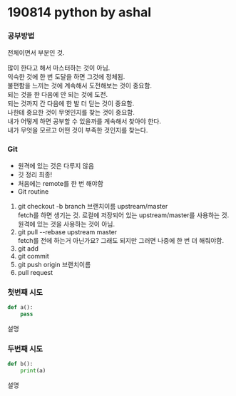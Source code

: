 # 190814 python by ashal

### 공부방법

전체이면서 부분인 것.

많이 한다고 해서 마스터하는 것이 아님.  
익숙한 것에 한 번 도달을 하면 그것에 정체됨.  
불편함을 느끼는 것에 계속해서 도전해보는 것이 중요함.  
되는 것을 한 다음에 안 되는 것에 도전.  
되는 것까지 간 다음에 한 발 더 딛는 것이 중요함.  
나한테 중요한 것이 무엇인지를 찾는 것이 중요함.  
내가 어떻게 하면 공부할 수 있을까를 계속해서 찾아야 한다.  
내가 무엇을 모르고 어떤 것이 부족한 것인지를 찾는다.  

### Git
* 원격에 있는 것은 다루지 않음
* 깃 정리 최종!
* 처음에는 remote를 한 번 해야함 
* Git routine
1. git checkout -b branch 브랜치이름 upstream/master  
fetch를 하면 생기는 것. 로컬에 저장되어 있는 upstream/master를 사용하는 것. 원격에 있는 것을 사용하는 것이 아님.
2. git pull --rebase upstream master  
fetch를 전에 하는거 아닌가요? 그래도 되지만 그러면 나중에 한 번 더 해줘야함. 
3. git add
4. git commit 
5. git push origin 브랜치이름
6. pull request

### 첫번째 시도
```python
def a():
    pass
```
설명
### 두번째 시도
```python
def b():
    print(a)
```
설명